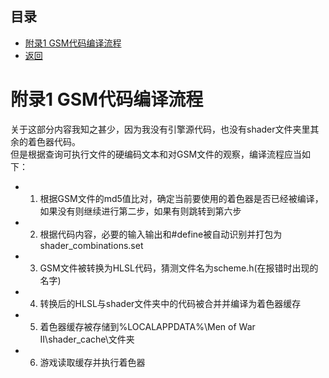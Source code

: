 ## 目录
*  [附录1 GSM代码编译流程](#附录1_GSM代码编译流程)
*  [返回](./menu.md)

# 附录1 GSM代码编译流程
关于这部分内容我知之甚少，因为我没有引擎源代码，也没有shader文件夹里其余的着色器代码。  
但是根据查询可执行文件的硬编码文本和对GSM文件的观察，编译流程应当如下：  
* 1. 根据GSM文件的md5值比对，确定当前要使用的着色器是否已经被编译，如果没有则继续进行第二步，如果有则跳转到第六步
* 2. 根据代码内容，必要的输入输出和#define被自动识别并打包为shader_combinations.set
* 3. GSM文件被转换为HLSL代码，猜测文件名为scheme.h(在报错时出现的名字)
* 4. 转换后的HLSL与shader文件夹中的代码被合并并编译为着色器缓存
* 5. 着色器缓存被存储到%LOCALAPPDATA%\Men of War II\shader_cache\文件夹
* 6. 游戏读取缓存并执行着色器